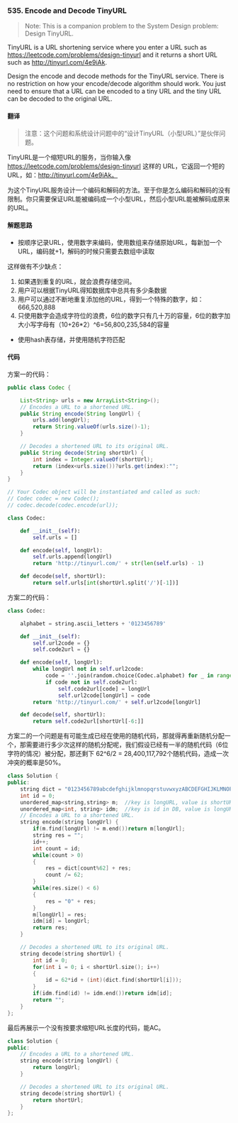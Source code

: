 ### 535. Encode and Decode TinyURL

>Note: This is a companion problem to the System Design problem: Design TinyURL.

TinyURL is a URL shortening service where you enter a URL such as https://leetcode.com/problems/design-tinyurl and it returns a short URL such as http://tinyurl.com/4e9iAk.

Design the encode and decode methods for the TinyURL service. There is no restriction on how your encode/decode algorithm should work. You just need to ensure that a URL can be encoded to a tiny URL and the tiny URL can be decoded to the original URL.

#### 翻译

>注意：这个问题和系统设计问题中的“设计TinyURL（小型URL）”是伙伴问题。

TinyURL是一个缩短URL的服务，当你输入像 https://leetcode.com/problems/design-tinyurl 这样的 URL，它返回一个短的URL，如：http://tinyurl.com/4e9iAk。

为这个TinyURL服务设计一个编码和解码的方法。至于你是怎么编码和解码的没有限制。你只需要保证URL能被编码成一个小型URL，然后小型URL能被解码成原来的URL。

#### 解题思路

- 按顺序记录URL，使用数字来编码，使用数组来存储原始URL，每新加一个URL，编码就+1，解码的时候只需要去数组中读取

这样做有不少缺点：
1. 如果遇到重复的URL，就会浪费存储空间。
2. 用户可以根据TinyURL得知数据库中总共有多少条数据
3. 用户可以通过不断地重复添加他的URL，得到一个特殊的数字，如：666,520,888
4. 只使用数字会造成字符位的浪费，6位的数字只有几十万的容量，6位的数字加大小写字母有（10+26*2）^6=56,800,235,584的容量

- 使用hash表存储，并使用随机字符匹配

#### 代码

方案一的代码：

```java
public class Codec {

    List<String> urls = new ArrayList<String>();
    // Encodes a URL to a shortened URL.
    public String encode(String longUrl) {
        urls.add(longUrl);
        return String.valueOf(urls.size()-1);
    }

    // Decodes a shortened URL to its original URL.
    public String decode(String shortUrl) {
        int index = Integer.valueOf(shortUrl);
        return (index<urls.size())?urls.get(index):"";
    }
}

// Your Codec object will be instantiated and called as such:
// Codec codec = new Codec();
// codec.decode(codec.encode(url));
```

```Python
class Codec:

    def __init__(self):
        self.urls = []

    def encode(self, longUrl):
        self.urls.append(longUrl)
        return 'http://tinyurl.com/' + str(len(self.urls) - 1)

    def decode(self, shortUrl):
        return self.urls[int(shortUrl.split('/')[-1])]
```

方案二的代码：

```Python
class Codec:

    alphabet = string.ascii_letters + '0123456789'

    def __init__(self):
        self.url2code = {}
        self.code2url = {}

    def encode(self, longUrl):
        while longUrl not in self.url2code:
            code = ''.join(random.choice(Codec.alphabet) for _ in range(6))
            if code not in self.code2url:
                self.code2url[code] = longUrl
                self.url2code[longUrl] = code
        return 'http://tinyurl.com/' + self.url2code[longUrl]

    def decode(self, shortUrl):
        return self.code2url[shortUrl[-6:]]
```

方案二的一个问题是有可能生成已经在使用的随机代码，那就得再重新随机分配一个，那需要进行多少次这样的随机分配呢，我们假设已经有一半的随机代码（6位字符的情况）被分配，那还剩下 62^6/2 = 28,400,117,792个随机代码，造成一次冲突的概率是50%。

```C++
class Solution {
public:
    string dict = "0123456789abcdefghijklmnopqrstuvwxyzABCDEFGHIJKLMNOPQRSTUVWXYZ";
    int id = 0;
    unordered_map<string,string> m;  //key is longURL, value is shortURL
    unordered_map<int, string> idm;  //key is id in DB, value is longURL
    // Encodes a URL to a shortened URL.
    string encode(string longUrl) {
        if(m.find(longUrl) != m.end())return m[longUrl];
        string res = "";
        id++;
        int count = id;
        while(count > 0)
        {
            res = dict[count%62] + res;
            count /= 62;
        }
        while(res.size() < 6)
        {
            res = "0" + res;
        }
        m[longUrl] = res;
        idm[id] = longUrl;
        return res;
    }

    // Decodes a shortened URL to its original URL.
    string decode(string shortUrl) {
        int id = 0;
        for(int i = 0; i < shortUrl.size(); i++)
        {
            id = 62*id + (int)(dict.find(shortUrl[i]));
        }
        if(idm.find(id) != idm.end())return idm[id];
        return "";
    }
};
```


最后再展示一个没有按要求缩短URL长度的代码，能AC。

```C++
class Solution {
public:
    // Encodes a URL to a shortened URL.
    string encode(string longUrl) {
        return longUrl;
    }

    // Decodes a shortened URL to its original URL.
    string decode(string shortUrl) {
        return shortUrl;
    }
};
```
